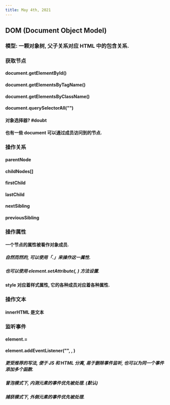 ```yaml
---
title: May 4th, 2021
---
```


## DOM (Document Object Model)
### 模型: 一颗对象树, 父子关系对应 HTML 中的包含关系.
### 获取节点
#### document.getElementById(<id>)
#### document.getElementsByTagName(<name>)
#### document.getElementsByClassName(<name>)
#### document.querySelectorAll("<Selector>")
#### 对象选择器? #doubt
#### 也有一些 document 可以通过成员访问到的节点.
### 操作关系
#### parentNode
#### childNodes[<number>]
#### firstChild
#### lastChild
#### nextSibling
#### previousSibling
### 操作属性
#### 一个节点的属性被看作对象成员.
##### 自然而然的, 可以使用「.」来操作这一属性.
##### 也可以使用 element.setAttribute(<attribute>, <value>) 方法设置.
#### style 对应着样式属性, 它的各种成员对应着各种属性.
### 操作文本
#### innerHTML 是文本
### 监听事件
#### element.<event>=<function>
#### element.addEventListener("<event>", <function>, <useCapture>)
##### 更受推荐的写法, 便于 JS 和 HTML 分离, 易于删除事件监听, 也可以为同一个事件添加多个函数.
##### 冒泡模式下, 内测元素的事件优先被处理. (默认)
##### 捕获模式下, 外侧元素的事件优先被处理.
